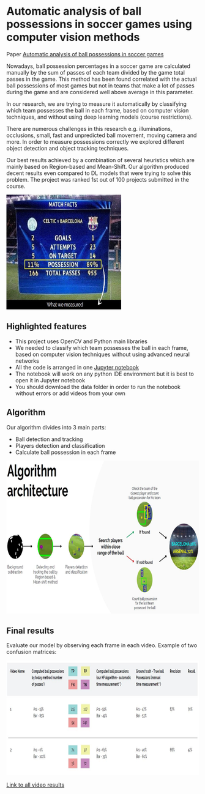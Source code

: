 # Automatic analysis of ball possessions in soccer games using computer vision methods

Paper [Automatic analysis of ball possessions in soccer games](https://github.com/orsho/Automatic-analysis-of-ball-possessions-in-soccer-games-/blob/main/Automatic%20Analysis%20of%20Ball%20Possessions%20in%20Soccer.pdf) 

Nowadays, ball possession percentages in a soccer game are calculated manually by the sum of passes of each team divided by the game total passes in the game. This method has been found correlated with the actual ball possessions of most games but not in teams that make a lot of passes during the game and are considered well above average in this parameter. 

In our research, we are trying to measure it automatically by classifying which team possesses the ball in each frame, based on computer vision techniques, and without using deep learning models (course restrictions). 

There are numerous challenges in this research e.g. illuminations, occlusions, small, fast and unpredicted ball movement, moving camera and more. In order to measure possessions correctly we explored different object detection and object tracking techniques. 

Our best results achieved by a combination of several heuristics which are mainly based on Region-based and Mean-Shift. Our algorithm produced decent results even compared to DL models that were trying to solve this problem. The project was ranked 1st out of 100 projects submitted in the course.  

<img src="https://github.com/orsho/Automatic-analysis-of-ball-possessions-in-soccer-games-/blob/5d2888b62658a0da7202d94c3da57e279efabd91/Images/measure.JPG" width="300" height="300">

## Highlighted features

* This project uses OpenCV and Python main libraries
* We needed to classify which team possesses the ball in each frame, based on computer vision techniques without using advanced neural networks
* All the code is arranged in one [Jupyter notebook](https://github.com/orsho/Automatic-analysis-of-ball-possessions-in-soccer-games-/blob/main/The%20notebook.ipynb)
* The notebook will work on any python IDE environment but it is best to open it in Jupyter notebook
* You should download the data folder in order to run the notebook without errors or add videos from your own

## Algorithm

Our algorithm divides into 3 main parts:

* Ball detection and tracking
* Players detection and classification
* Calculate ball possession in each frame 

<img src="https://github.com/orsho/Automatic-analysis-of-ball-possessions-in-soccer-games-/blob/29cda6a6a1b917b4a41a38622760e06ca9a19baf/Images/Algo%20arch.JPG" width="900" height="400">

## Final results

Evaluate our model by observing each frame in each video.
Example of two confusion matrices:

<img src="https://github.com/orsho/Automatic-analysis-of-ball-possessions-in-soccer-games-/blob/e294cac3826c95f39852f3896ac871467550e438/Images/eval.JPG" width="900" height="300">

[Link to all video results](https://drive.google.com/drive/folders/1J6P6w-ALf77sT4xX5981NvOzzJoJS-Ib?usp=sharing) 


